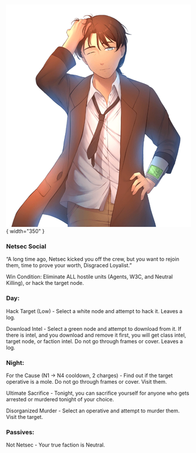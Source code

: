 ![disgracedloyalist.png](Images/disgracedloyalist.png){ width="350" }

### **Netsec Social**

“A long time ago, Netsec kicked you off the crew, but you want to rejoin them, time to prove your worth, Disgraced Loyalist.”

Win Condition: Eliminate ALL hostile units (Agents, W3C, and Neutral Killing), or hack the target node.

### **Day:**

Hack Target (Low) - Select a white node and attempt to hack it. Leaves a log.

Download Intel - Select a green node and attempt to download from it. If there is intel, and you download and remove it first, you will get class intel, target node, or faction intel. Do not go through frames or cover. Leaves a log.

### **Night:**

For the Cause (N1 -> N4 cooldown, 2 charges) - Find out if the target operative is a mole. Do not go through frames or cover. Visit them.

Ultimate Sacrifice - Tonight, you can sacrifice yourself for anyone who gets arrested or murdered tonight of your choice.

Disorganized Murder - Select an operative and attempt to murder them. Visit the target.

### **Passives:**

Not Netsec - Your true faction is Neutral.